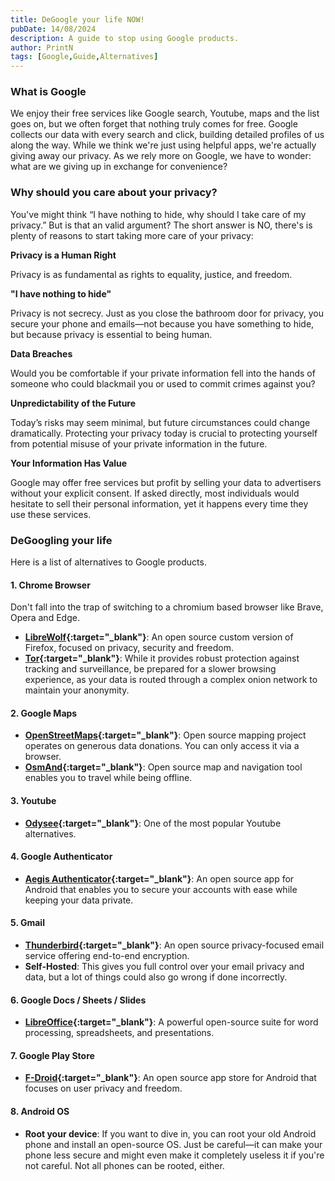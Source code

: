 ```yaml
---
title: DeGoogle your life NOW!
pubDate: 14/08/2024
description: A guide to stop using Google products.
author: PrintN
tags: [Google,Guide,Alternatives]
---
```

### What is Google
We enjoy their free services like Google search, Youtube, maps and the list goes on, but we often forget that nothing truly comes for free. Google collects our data with every search and click, building detailed profiles of us along the way. While we think we're just using helpful apps, we're actually giving away our privacy. As we rely more on Google, we have to wonder: what are we giving up in exchange for convenience?


### Why should you care about your privacy?
You've might think “I have nothing to hide, why should I take care of my privacy.” But is that an valid argument? The short answer is NO, there's is plenty of reasons to start taking more care of your privacy:


**Privacy is a Human Right**

Privacy is as fundamental as rights to equality, justice, and freedom.


**"I have nothing to hide"**

Privacy is not secrecy. Just as you close the bathroom door for privacy, you secure your phone and emails—not because you have something to hide, but because privacy is essential to being human.


**Data Breaches**

Would you be comfortable if your private information fell into the hands of someone who could blackmail you or used to commit crimes against you?


**Unpredictability of the Future**

Today’s risks may seem minimal, but future circumstances could change dramatically. Protecting your privacy today is crucial to protecting yourself from potential misuse of your private information in the future.


**Your Information Has Value**

Google may offer free services but profit by selling your data to advertisers without your explicit consent. If asked directly, most individuals would hesitate to sell their personal information, yet it happens every time they use these services.

### DeGoogling your life
Here is a list of alternatives to Google products.
#### 1. Chrome Browser
Don't fall into the trap of switching to a chromium based browser like Brave, Opera and Edge.
- **[LibreWolf](https://librewolf.net/){:target="_blank"}**: An open source custom version of Firefox, focused on privacy, security and freedom.
- **[Tor](https://www.torproject.org/){:target="_blank"}**: While it provides robust protection against tracking and surveillance, be prepared for a slower browsing experience, as your data is routed through a complex onion network to maintain your anonymity.


#### 2. Google Maps
- **[OpenStreetMaps](https://www.openstreetmap.org/){:target="_blank"}**: Open source mapping project operates on generous data donations. You can only access it via a browser.
- **[OsmAnd](https://osmand.net/){:target="_blank"}**: Open source map and navigation tool enables you to travel while being offline.


#### 3. Youtube
- **[Odysee](https://odysee.com/){:target="_blank"}**: One of the most popular Youtube alternatives.


#### 4. Google Authenticator
- **[Aegis Authenticator](https://getaegis.app/){:target="_blank"}**: An open source app for Android that enables you to secure your accounts with ease while keeping your data private.


#### 5. Gmail
- **[Thunderbird](https://www.thunderbird.net/){:target="_blank"}**: An open source privacy-focused email service offering end-to-end encryption.
- **Self-Hosted**: This gives you full control over your email privacy and data, but a lot of things could also go wrong if done incorrectly.


#### 6. Google Docs / Sheets / Slides
- **[LibreOffice](https://www.libreoffice.org/){:target="_blank"}**: A powerful open-source suite for word processing, spreadsheets, and presentations.


#### 7. Google Play Store
- **[F-Droid](https://f-droid.org/){:target="_blank"}**: An open source app store for Android that focuses on user privacy and freedom.


#### 8. Android OS
- **Root your device**: If you want to dive in, you can root your old Android phone and install an open-source OS. Just be careful—it can make your phone less secure and might even make it completely useless it if you're not careful. Not all phones can be rooted, either.
